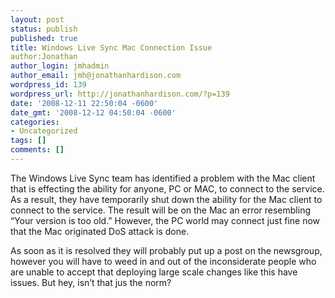 ```yaml
---
layout: post
status: publish
published: true
title: Windows Live Sync Mac Connection Issue
author:Jonathan
author_login: jmhadmin
author_email: jmh@jonathanhardison.com
wordpress_id: 139
wordpress_url: http://jonathanhardison.com/?p=139
date: '2008-12-11 22:50:04 -0600'
date_gmt: '2008-12-12 04:50:04 -0600'
categories:
- Uncategorized
tags: []
comments: []
---
```

The Windows Live Sync team has identified a problem with the Mac client that is effecting the ability for anyone, PC or MAC, to connect to the service.  As a result, they have temporarily shut down the ability for the Mac client to connect to the service. The result will be on the Mac an error resembling “Your version is too old.” However, the PC world may connect just fine now that the Mac originated DoS attack is done.

As soon as it is resolved they will probably put up a post on the newsgroup, however you will have to weed in and out of the inconsiderate people who are unable to accept that deploying large scale changes like this have issues. But hey, isn’t that jus the norm?
